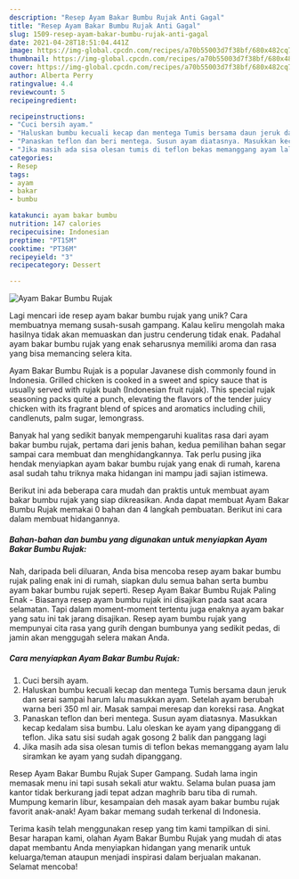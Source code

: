 ```yaml
---
description: "Resep Ayam Bakar Bumbu Rujak Anti Gagal"
title: "Resep Ayam Bakar Bumbu Rujak Anti Gagal"
slug: 1509-resep-ayam-bakar-bumbu-rujak-anti-gagal
date: 2021-04-28T18:51:04.441Z
image: https://img-global.cpcdn.com/recipes/a70b55003d7f38bf/680x482cq70/ayam-bakar-bumbu-rujak-foto-resep-utama.jpg
thumbnail: https://img-global.cpcdn.com/recipes/a70b55003d7f38bf/680x482cq70/ayam-bakar-bumbu-rujak-foto-resep-utama.jpg
cover: https://img-global.cpcdn.com/recipes/a70b55003d7f38bf/680x482cq70/ayam-bakar-bumbu-rujak-foto-resep-utama.jpg
author: Alberta Perry
ratingvalue: 4.4
reviewcount: 5
recipeingredient:

recipeinstructions:
- "Cuci bersih ayam."
- "Haluskan bumbu kecuali kecap dan mentega Tumis bersama daun jeruk dan serai sampai harum lalu masukkan ayam. Setelah ayam berubah warna beri 350 ml air. Masak sampai meresap dan koreksi rasa. Angkat"
- "Panaskan teflon dan beri mentega. Susun ayam diatasnya. Masukkan kecap kedalam sisa bumbu. Lalu oleskan ke ayam yang dipanggang di teflon. Jika satu sisi sudah agak gosong 2 balik dan panggang lagi"
- "Jika masih ada sisa olesan tumis di teflon bekas memanggang ayam lalu siramkan ke ayam yang sudah dipanggang."
categories:
- Resep
tags:
- ayam
- bakar
- bumbu

katakunci: ayam bakar bumbu 
nutrition: 147 calories
recipecuisine: Indonesian
preptime: "PT15M"
cooktime: "PT36M"
recipeyield: "3"
recipecategory: Dessert

---
```



![Ayam Bakar Bumbu Rujak](https://img-global.cpcdn.com/recipes/a70b55003d7f38bf/680x482cq70/ayam-bakar-bumbu-rujak-foto-resep-utama.jpg)

Lagi mencari ide resep ayam bakar bumbu rujak yang unik? Cara membuatnya memang susah-susah gampang. Kalau keliru mengolah maka hasilnya tidak akan memuaskan dan justru cenderung tidak enak. Padahal ayam bakar bumbu rujak yang enak seharusnya memiliki aroma dan rasa yang bisa memancing selera kita.

Ayam Bakar Bumbu Rujak is a popular Javanese dish commonly found in Indonesia. Grilled chicken is cooked in a sweet and spicy sauce that is usually served with rujak buah (Indonesian fruit rujak). This special rujak seasoning packs quite a punch, elevating the flavors of the tender juicy chicken with its fragrant blend of spices and aromatics including chili, candlenuts, palm sugar, lemongrass.

Banyak hal yang sedikit banyak mempengaruhi kualitas rasa dari ayam bakar bumbu rujak, pertama dari jenis bahan, kedua pemilihan bahan segar sampai cara membuat dan menghidangkannya. Tak perlu pusing jika hendak menyiapkan ayam bakar bumbu rujak yang enak di rumah, karena asal sudah tahu triknya maka hidangan ini mampu jadi sajian istimewa.


Berikut ini ada beberapa cara mudah dan praktis untuk membuat ayam bakar bumbu rujak yang siap dikreasikan. Anda dapat membuat Ayam Bakar Bumbu Rujak memakai 0 bahan dan 4 langkah pembuatan. Berikut ini cara dalam membuat hidangannya.

<!--inarticleads1-->

##### Bahan-bahan dan bumbu yang digunakan untuk menyiapkan Ayam Bakar Bumbu Rujak:



Nah, daripada beli diluaran, Anda bisa mencoba resep ayam bakar bumbu rujak paling enak ini di rumah, siapkan dulu semua bahan serta bumbu ayam bakar bumbu rujak seperti. Resep Ayam Bakar Bumbu Rujak Paling Enak - Biasanya resep ayam bumbu rujak ini disajikan pada saat acara selamatan. Tapi dalam moment-moment tertentu juga enaknya ayam bakar yang satu ini tak jarang disajikan. Resep ayam bumbu rujak yang mempunyai cita rasa yang gurih dengan bumbunya yang sedikit pedas, di jamin akan menggugah selera makan Anda. 

<!--inarticleads2-->

##### Cara menyiapkan Ayam Bakar Bumbu Rujak:

1. Cuci bersih ayam.
1. Haluskan bumbu kecuali kecap dan mentega Tumis bersama daun jeruk dan serai sampai harum lalu masukkan ayam. Setelah ayam berubah warna beri 350 ml air. Masak sampai meresap dan koreksi rasa. Angkat
1. Panaskan teflon dan beri mentega. Susun ayam diatasnya. Masukkan kecap kedalam sisa bumbu. Lalu oleskan ke ayam yang dipanggang di teflon. Jika satu sisi sudah agak gosong 2 balik dan panggang lagi
1. Jika masih ada sisa olesan tumis di teflon bekas memanggang ayam lalu siramkan ke ayam yang sudah dipanggang.


Resep Ayam Bakar Bumbu Rujak Super Gampang. Sudah lama ingin memasak menu ini tapi susah sekali atur waktu. Selama bulan puasa jam kantor tidak berkurang jadi tepat adzan maghrib baru tiba di rumah. Mumpung kemarin libur, kesampaian deh masak ayam bakar bumbu rujak favorit anak-anak! Ayam bakar memang sudah terkenal di Indonesia. 

Terima kasih telah menggunakan resep yang tim kami tampilkan di sini. Besar harapan kami, olahan Ayam Bakar Bumbu Rujak yang mudah di atas dapat membantu Anda menyiapkan hidangan yang menarik untuk keluarga/teman ataupun menjadi inspirasi dalam berjualan makanan. Selamat mencoba!

